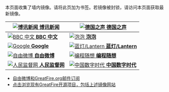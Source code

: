 本页面收集了墙内镜像。请将此页加为书签。若镜像被封锁，请访问本页面获取最新镜像。

[![博讯新闻](https://raw.githubusercontent.com/greatfire/z/master/boxun.png "博讯新闻 - 免翻墙镜像") **博讯新闻**](https://d34u7pm9nz1rel.cloudfront.net/ "博讯新闻 - 免翻墙镜像") | [![德国之声](https://raw.githubusercontent.com/greatfire/z/master/dw.png "德国之声 - 免翻墙镜像") **德国之声**](https://dw5.global.ssl.fastly.net/ "德国之声 - 免翻墙镜像")
------------- | -------------
[![BBC 中文](https://raw.githubusercontent.com/greatfire/z/master/bbc.png "BBC 中文 - 免翻墙镜像") **BBC 中文**](https://deaobni15v34x.cloudfront.net/ "BBC 中文 - 免翻墙镜像") | [![泡泡](https://raw.githubusercontent.com/greatfire/z/master/paopao.png "泡泡 - 未经审查的互联网信息 - 免翻墙镜像") **泡泡**](https://pp8.global.ssl.fastly.net/ "泡泡 - 未经审查的互联网信息 - 免翻墙镜像")
[![Google](https://raw.githubusercontent.com/greatfire/z/master/google.png "Google - 免翻墙镜像") **Google**](https://d3vv89cvqbrqlq.cloudfront.net/ "Google - 免翻墙镜像") | [![蓝灯/Lantern](https://raw.githubusercontent.com/greatfire/z/master/lantern.png "以及自由微博和GreatFire.org官方中文论坛 - 免翻墙镜像") **蓝灯/Lantern**](https://d1ldnl69khq89z.cloudfront.net/ "以及自由微博和GreatFire.org官方中文论坛 - 免翻墙镜像")
[![自由微博](https://raw.githubusercontent.com/greatfire/z/master/freeweibo.png "自由微博 - 匿名和不受屏蔽的新浪微博搜索 - 免翻墙镜像") **自由微博**](https://d3g2m135xim03j.cloudfront.net/ "自由微博 - 匿名和不受屏蔽的新浪微博搜索 - 免翻墙镜像") | [![编程随想](https://raw.githubusercontent.com/greatfire/z/master/programthink.png "编程随想的博客 - 免翻墙镜像") **编程随想**](https://d22if0ngl5too8.cloudfront.net/ "编程随想的博客 - 免翻墙镜像")
[![人民监督网](https://raw.githubusercontent.com/greatfire/z/master/renminjianduwang.png "人民监督网 - 免翻墙镜像") **人民监督网**](https://d1mh7il84qxl6t.cloudfront.net/ "人民监督网 - 免翻墙镜像") | [![中国数字时代](https://raw.githubusercontent.com/greatfire/z/master/cdt.png "中国数字时代 - 免翻墙镜像") **中国数字时代**](https://d1hjdlu08v409i.cloudfront.net/ "中国数字时代 - 免翻墙镜像")


* [自由微博和GreatFire.org邮件订阅](https://b.us7.list-manage.com/subscribe?u=854fca58782082e0cbdf204a0&id=c78949b93c)
* [点击浏览现有GreatFire开源项目，包括上述镜像网站](https://github.com/greatfire/wiki/wiki)
